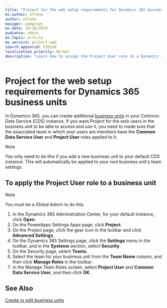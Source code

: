 ```yaml
---
title: "Project for the web setup requirements for Dynamics 365 business units"
ms.author: efrene
author: efrene
manager: pamgreen
ms.date: 10/28/2019
audience: admin
ms.topic: article
ms.service: project-web
search.appverid: PJO150
localization_priority: Normal
description: "Learn how to assign the Project User role to a Dynamics 365 business unit's team."
---
```


# Project for the web setup requirements for Dynamics 365 business units

In Dynamics 365, you can create additional [business units](https://docs.microsoft.com/power-platform/admin/create-edit-business-units) in your Common Data Service (CDS) instance.  If you want Project for the web users in the business unit to be able to access and use it, you need to made sure that the associated team in which your users are members have the **Common Data Service User** and **Project User** roles applied to it.

> [!NOTE]
> You only need to do this if you add a new business unit to your default CDS instance. This will automatically be applied to your root business unit's team settings.

## To apply the Project User role to a business unit

> [!NOTE]
> You must be a Global Admin to do this.

1. In the Dynamics 365 Administration Center, for your default instance, click **Open**.
2. On the PowerApps Settings Apps page, click **Project**.
3. On the Project page, click the gear icon in the toolbar and click **Advanced Settings**.
4. On the Dynamics 365 Settings page, click the **Settings** menu in the toolbar, and in the **Systems** section, select **Security**.
5. On the Security page, select **Teams**.
6. Select the team for your business unit from the **Team Name** column, and then click **Manage Roles** in the toolbar.
7. In the Manage Team Roles screen, select **Project User** and **Common Data Service User**, and then click **OK**.<br/>

   


## See Also

[Create or edit business units](https://docs.microsoft.com/power-platform/admin/create-edit-business-units)
  
  




